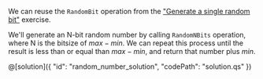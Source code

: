 We can reuse the `RandomBit` operation from the ["Generate a single random bit"](random_bit) exercise.

We'll generate an N-bit random number by calling `RandomNBits` operation, where N is the bitsize of $max - min$. We can repeat this process until the result is less than or equal than $max - min$, and return that number plus $min$.

@[solution]({
    "id": "random_number_solution",
    "codePath": "solution.qs"
})
